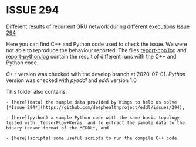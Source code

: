 # ISSUE 294

Different results of recurrent GRU network during different executions [Issue 294](https://github.com/deephealthproject/eddl/issues/294)

Here you can find C++ and Python code used to check the issue.
We were not able to reproduce the behaviour reported.
The files [report-cpp.log](report-cpp.log) and [report-python.log](report-python.log)
contain the result of different runs with the C++ and Python code.

*C++* version was checked with the develop branch at 2020-07-01.
*Python* version was checked with _pyeddl_ and _eddl_ version 1.0


This folder also contains:

    - [here](data) the sample data provided by Wings to help us solve [*Issue 294*](https://github.com/deephealthproject/eddl/issues/294),

    - [here](python) a sample Python code with the same basic topology tested with _TensorFlow+Keras_ and to extract the sample data to the binary tensor format of the *EDDL*, and 

    - [here](scripts) some useful scripts to run the compile C++ code.

